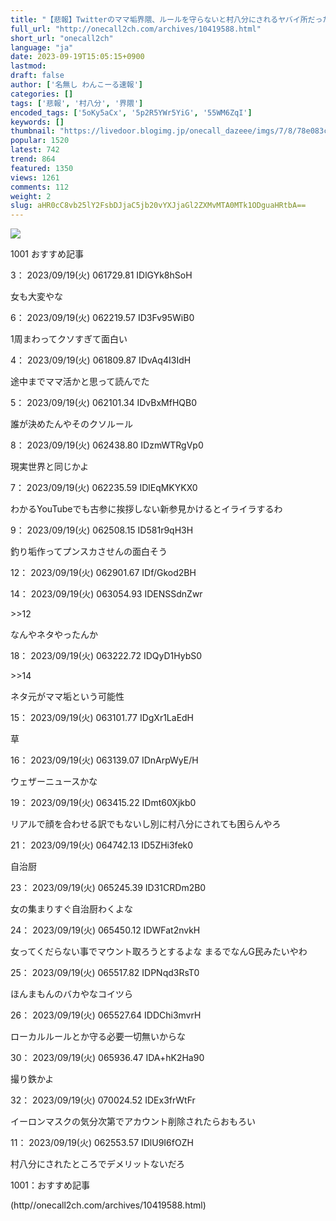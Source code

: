 ```yaml
---
title: "【悲報】Twitterのママ垢界隈、ルールを守らないと村八分にされるヤバイ所だったｗｗｗｗｗ "
full_url: "http://onecall2ch.com/archives/10419588.html"
short_url: "onecall2ch"
language: "ja"
date: 2023-09-19T15:05:15+0900
lastmod: 
draft: false
author: ['名無し わんこーる速報']
categories: []
tags: ['悲報', '村八分', '界隈']
encoded_tags: ['5oKy5aCx', '5p2R5YWr5YiG', '55WM6ZqI']
keywords: []
thumbnail: "https://livedoor.blogimg.jp/onecall_dazeee/imgs/7/8/78e083c7-s.jpg"
popular: 1520
latest: 742
trend: 864
featured: 1350
views: 1261
comments: 112
weight: 2
slug: aHR0cC8vb25lY2FsbDJjaC5jb20vYXJjaGl2ZXMvMTA0MTk1ODguaHRtbA==
---
```


![](https://livedoor.blogimg.jp/onecall_dazeee/imgs/7/8/78e083c7-s.jpg)

<div> <p class='name2'> 1001 おすすめ記事</p> <p class='name2'>3： 2023/09/19(火) 061729.81 IDlGYk8hSoH</p><p class='onecall'>女も大変やな </p> <p class='name2'>6： 2023/09/19(火) 062219.57 ID3Fv95WiB0</p><p class='onecall'> 1周まわってクソすぎて面白い </p> <p class='name2'>4： 2023/09/19(火) 061809.87 IDvAq4I3IdH</p><p class='onecall'> 途中までママ活かと思って読んでた </p> <p class='name2'>5： 2023/09/19(火) 062101.34 IDvBxMfHQB0</p><p class='onecall'> 誰が決めたんやそのクソルール </p> <p class='name2'>8： 2023/09/19(火) 062438.80 IDzmWTRgVp0</p><p class='onecall'> 現実世界と同じかよ </p> <p class='name2'>7： 2023/09/19(火) 062235.59 IDlEqMKYKX0</p><p class='onecall'> わかるYouTubeでも古参に挨拶しない新参見かけるとイライラするわ </p> <p class='name2'>9： 2023/09/19(火) 062508.15 ID581r9qH3H</p><p class='onecall'> 釣り垢作ってプンスカさせんの面白そう </p> <p class='name2'>12： 2023/09/19(火) 062901.67 IDf/Gkod2BH</p><p class='name2'>14： 2023/09/19(火) 063054.93 IDENSSdnZwr</p><p class='onecall'> <p class='anchor'>>>12</p> なんやネタやったんか </p> <p class='name2'>18： 2023/09/19(火) 063222.72 IDQyD1HybS0</p><p class='onecall'> <p class='anchor'>>>14</p> ネタ元がママ垢という可能性 </p> <p class='name2'>15： 2023/09/19(火) 063101.77 IDgXr1LaEdH</p><p class='onecall'> 草 </p> <p class='name2'>16： 2023/09/19(火) 063139.07 IDnArpWyE/H</p><p class='onecall'> ウェザーニュースかな </p> <p class='name2'>19： 2023/09/19(火) 063415.22 IDmt60Xjkb0</p><p class='onecall'> リアルで顔を合わせる訳でもないし別に村八分にされても困らんやろ </p> <p class='name2'>21： 2023/09/19(火) 064742.13 ID5ZHi3fek0</p><p class='onecall'> 自治厨 </p> <p class='name2'>23： 2023/09/19(火) 065245.39 ID31CRDm2B0</p><p class='onecall'> 女の集まりすぐ自治厨わくよな </p> <p class='name2'>24： 2023/09/19(火) 065450.12 IDWFat2nvkH</p><p class='onecall'> 女ってくだらない事でマウント取ろうとするよな まるでなんG民みたいやわ </p> <p class='name2'>25： 2023/09/19(火) 065517.82 IDPNqd3RsT0</p><p class='onecall'> ほんまもんのバカやなコイツら </p> <p class='name2'>26： 2023/09/19(火) 065527.64 IDDChi3mvrH</p><p class='onecall'> ローカルルールとか守る必要一切無いからな </p> <p class='name2'>30： 2023/09/19(火) 065936.47 IDA+hK2Ha90</p><p class='onecall'> 撮り鉄かよ </p> <p class='name2'>32： 2023/09/19(火) 070024.52 IDEx3frWtFr</p><p class='onecall'> イーロンマスクの気分次第でアカウント削除されたらおもろい </p> <p class='name2'>11： 2023/09/19(火) 062553.57 IDlU9I6fOZH</p><p class='onecall'> 村八分にされたところでデメリットないだろ </p> <p class='name2'>1001：おすすめ記事</p> </div>

(http//onecall2ch.com/archives/10419588.html)
